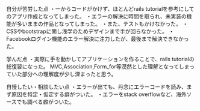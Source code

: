 自分が苦労した点
・一からコードがかけず、ほとんどrails tutorialを参考にしてのアプリ作成となってしまった。
・エラーの解決に時間を取られ、未実装の機能が多いままの作品となってしまった。
・また、テストもかけなかった。
・CSSやbootstrapに関し浅学のためデザインまで手が回らなかった。
・Facebookログイン機能のエラー解決に注力したが、最後まで解決できなかった。


学んだ点
・実際に手を動かしてアプリケーションを作ることで、rails tutorialの総復習になった。
MVC,Association,Form_for等漠然とした理解となってしまっていた部分への理解度が少し深まったと思う。


自慢したい・相談したい点
・エラーが出ても、丹念にエラーコードを読み、まず原因を特定・仮定する癖がついた。
・エラーをstack overflowなど、海外ソースでも調べる癖がついた。
